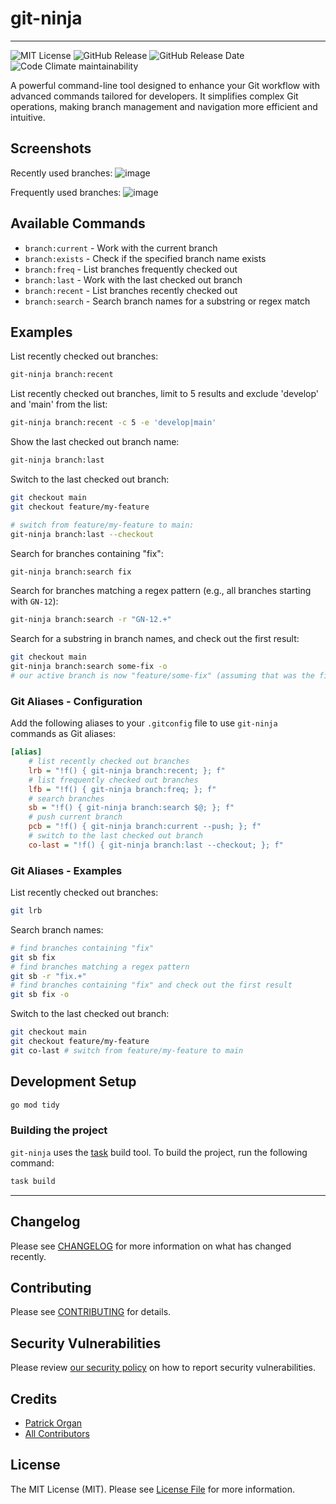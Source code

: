 # git-ninja

---

<!-- [![MIT License](https://img.shields.io/badge/License-MIT-green.svg)](https://choosealicense.com/licenses/mit/) -->
![MIT License](https://img.shields.io/badge/oss_license-MIT-blue?style=flat-square&logo=opensourceinitiative&logoColor=white)
![GitHub Release](https://img.shields.io/github/v/release/permafrost-dev/git-ninja?include_prereleases&sort=semver&display_name=tag&style=flat-square&logo=github&color=F9DC3E)
![GitHub Release Date](https://img.shields.io/github/release-date/permafrost-dev/git-ninja?display_date=published_at&style=flat-square&logo=github)
![Code Climate maintainability](https://img.shields.io/codeclimate/maintainability/permafrost-dev/git-ninja?style=flat-square&logo=codeclimate)

A powerful command-line tool designed to enhance your Git workflow with advanced commands tailored for developers. 
It simplifies complex Git operations, making branch management and navigation more efficient and intuitive.

## Screenshots

Recently used branches:
![image](https://github.com/user-attachments/assets/31142cc5-1f1c-4f07-bc9c-2b50f6701b43)

Frequently used branches:
![image](https://github.com/user-attachments/assets/8f3ddea1-24c4-41cc-93db-1f3e938b5dec)

## Available Commands

- `branch:current` - Work with the current branch
- `branch:exists` - Check if the specified branch name exists
- `branch:freq` - List branches frequently checked out
- `branch:last` - Work with the last checked out branch
- `branch:recent` - List branches recently checked out
- `branch:search` - Search branch names for a substring or regex match

## Examples

List recently checked out branches:

```bash
git-ninja branch:recent
```

List recently checked out branches, limit to 5 results and exclude 'develop' and 'main' from the list:

```bash
git-ninja branch:recent -c 5 -e 'develop|main'
```

Show the last checked out branch name:

```bash
git-ninja branch:last
```

Switch to the last checked out branch:

```bash
git checkout main
git checkout feature/my-feature

# switch from feature/my-feature to main:
git-ninja branch:last --checkout 
```

Search for branches containing "fix":

```bash
git-ninja branch:search fix
```

Search for branches matching a regex pattern (e.g., all branches starting with `GN-12`):

```bash
git-ninja branch:search -r "GN-12.+"
```

Search for a substring in branch names, and check out the first result:

```bash
git checkout main
git-ninja branch:search some-fix -o
# our active branch is now "feature/some-fix" (assuming that was the first result)
```

### Git Aliases - Configuration

Add the following aliases to your `.gitconfig` file to use `git-ninja` commands as Git aliases:

```ini
[alias]
    # list recently checked out branches
    lrb = "!f() { git-ninja branch:recent; }; f"
    # list frequently checked out branches
    lfb = "!f() { git-ninja branch:freq; }; f"
    # search branches
    sb = "!f() { git-ninja branch:search $@; }; f"
    # push current branch
    pcb = "!f() { git-ninja branch:current --push; }; f"
    # switch to the last checked out branch
    co-last = "!f() { git-ninja branch:last --checkout; }; f"
```

### Git Aliases - Examples

List recently checked out branches:

```bash
git lrb
```

Search branch names:

```bash
# find branches containing "fix"
git sb fix
# find branches matching a regex pattern
git sb -r "fix.+"
# find branches containing "fix" and check out the first result
git sb fix -o
```

Switch to the last checked out branch:

```bash
git checkout main
git checkout feature/my-feature
git co-last # switch from feature/my-feature to main
```

## Development Setup

```bash
go mod tidy
```

### Building the project

`git-ninja` uses the [task](https://github.com/go-task/task) build tool. To build the project, run the following command:

```bash
task build
```

---

## Changelog

Please see [CHANGELOG](CHANGELOG.md) for more information on what has changed recently.

## Contributing

Please see [CONTRIBUTING](.github/CONTRIBUTING.md) for details.

## Security Vulnerabilities

Please review [our security policy](../../security/policy) on how to report security vulnerabilities.

## Credits

- [Patrick Organ](https://github.com/patinthehat)
- [All Contributors](../../contributors)

## License

The MIT License (MIT). Please see [License File](LICENSE) for more information.
